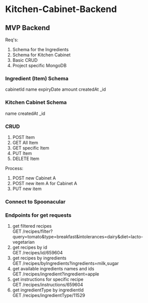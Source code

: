 # Kitchen-Cabinet-Backend

## MVP Backend

Req's:

1. Schema for the Ingredients
2. Schema for Kitchen Cabinet
3. Basic CRUD
4. Project specific MongoDB

### Ingredient (Item) Schema

cabinetId
name
expiryDate
amount
createdAt
\_id

### Kitchen Cabinet Schema

name
createdAt
\_id

### CRUD

1. POST Item
2. GET All Item
3. GET specific Item
4. PUT Item
5. DELETE Item

Process:

1. POST new Cabinet A
2. POST new item A for Cabinet A
3. PUT new item

### Connect to Spoonacular

### Endpoints for get requests

1. get filtered recipes\
   GET /recipes/filter?query=tomato&type=breakfast&intolerances=dairy&diet=lacto-vegetarian
2. get recipes by id\
   GET /recipes/id/659604
3. get recipes by ingredients\
   GET /recipes/byIngredients?ingredients=milk,sugar
4. get available ingredients names and ids\
   GET /recipes/ingredient?ingredient=apple
5. get instructions for specific recipe\
   GET /recipes/instructions/659604
6. get ingredientType by ingredientId\
   GET /recipes/ingredientType/11529
